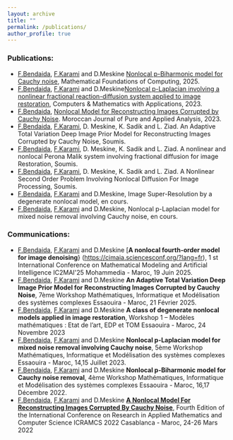 ```yaml
---
layout: archive
title: ""
permalink: /publications/
author_profile: true
---
```


### Publications:

* [F.Bendaida](https://fbendaida.github.io/), [F.Karami](http://este.uca.ma/mmsc/Karami.html) and D.Meskine [Nonlocal p-Biharmonic model for Cauchy noise](https://doi.org/10.3934/mfc.2025003),  Mathematical Foundations of Computing, 2025.
* [F.Bendaida](https://fbendaida.github.io/), [F.Karami](http://este.uca.ma/mmsc/Karami.html) and D.Meskine[Nonlocal p-Laplacian involving a nonlinear fractional reaction-diffusion system applied to image restoration](https://doi.org/10.1016/j.camwa.2023.10.001), Computers & Mathematics with Applications, 2023.
* [F.Bendaida](https://fbendaida.github.io/), [Nonlocal Model for Reconstructing Images Corrupted by Cauchy Noise](https://doi.org/10.2478/mjpaa-2023-0003). Moroccan Journal of Pure and Applied Analysis, 2023.
* [F.Bendaida](https://fbendaida.github.io/), [F.Karami](http://este.uca.ma/mmsc/Karami.html), D. Meskine, K. Sadik and L. Ziad. An Adaptive Total Variation Deep Image Prior Model for Reconstructing Images Corrupted by Cauchy Noise, Soumis.
* [F.Bendaida](https://fbendaida.github.io/), [F.Karami](http://este.uca.ma/mmsc/Karami.html), D. Meskine, K. Sadik and L. Ziad. A nonlinear and nonlocal Perona Malik system involving fractional diffusion for image Restoration, Soumis.
* [F.Bendaida](https://fbendaida.github.io/), [F.Karami](http://este.uca.ma/mmsc/Karami.html), D. Meskine, K. Sadik and L. Ziad. A Nonlinear Second Order Problem Involving Nonlocal Diffusion For Image Processing, Soumis.
* [F.Bendaida](https://fbendaida.github.io/), [F.Karami](http://este.uca.ma/mmsc/Karami.html) and D.Meskine, Image Super-Resolution by a degenerate nonlocal model, en cours.
* [F.Bendaida](https://fbendaida.github.io/), [F.Karami](http://este.uca.ma/mmsc/Karami.html) and D.Meskine, Nonlocal p-Laplacian model for mixed noise removal involving Cauchy noise, en cours.

### Communications:
* [F.Bendaida](https://fbendaida.github.io/), [F.Karami](http://este.uca.ma/mmsc/Karami.html) and D.Meskine [**A nonlocal fourth-order model for image denoising**} (https://cimaia.sciencesconf.org/?lang=fr), 1 st International Conference on Mathematical Modeling and Artificial Intelligence IC2MAI'25 Mohammedia - Maroc, 19 Juin 2025.
* [F.Bendaida](https://fbendaida.github.io/), [F.Karami](http://este.uca.ma/mmsc/Karami.html) and D.Meskine **An Adaptive Total Variation Deep Image Prior Model for Reconstructing Images Corrupted by Cauchy Noise**, 7ème Workshop Mathématiques, Informatique et Modélisation des systèmes complexes Essaouira - Maroc, 21 Février 2025.
* [F.Bendaida](https://fbendaida.github.io/), [F.Karami](http://este.uca.ma/mmsc/Karami.html) and D.Meskine **A class of degenerate nonlocal models applied in image restoration**, Workshop 1 – Modèles mathématiques : Etat de l’art, EDP et TOM Essaouira - Maroc, 24 Novembre 2023
* [F.Bendaida](https://fbendaida.github.io/), [F.Karami](http://este.uca.ma/mmsc/Karami.html) and D.Meskine **Nonlocal p-Laplacian model for mixed noise removal involving Cauchy noise**, 5ème Workshop Mathématiques, Informatique et Modélisation des systèmes complexes Essaouira - Maroc, 14,15 Juillet 2023.
* [F.Bendaida](https://fbendaida.github.io/), [F.Karami](http://este.uca.ma/mmsc/Karami.html) and D.Meskine **Nonlocal p-Biharmonic model for Cauchy noise removal**, 4ème Workshop Mathématiques, Informatique et Modélisation des systèmes complexes Essaouira - Maroc, 16,17 Décembre 2022.
* [F.Bendaida](https://fbendaida.github.io/), [F.Karami](http://este.uca.ma/mmsc/Karami.html) and D.Meskine [**A Nonlocal Model For Reconstructing Images Corrupted By Cauchy Noise**](https://icramcs2022.sciencesconf.org/data/icramcs2022_paper_375.html), Fourth Edition of the International Conference on Research in Applied Mathematics and Computer Science ICRAMCS 2022 Casablanca - Maroc, 24-26 Mars 2022
